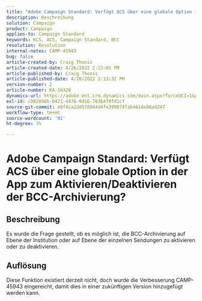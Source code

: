 ```yaml
---
title: "Adobe Campaign Standard: Verfügt ACS über eine globale Option in der App, um die BCC-Archivierung zu aktivieren/deaktivieren?"
description: Beschreibung
solution: Campaign
product: Campaign
applies-to: Campaign Standard
keywords: KCS, ACS, Campaign Standard, BCC
resolution: Resolution
internal-notes: CAMP-45943
bug: false
article-created-by: Craig Thonis
article-created-date: 4/26/2022 2:13:03 PM
article-published-by: Craig Thonis
article-published-date: 4/26/2022 2:13:32 PM
version-number: 2
article-number: KA-16328
dynamics-url: https://adobe-ent.crm.dynamics.com/main.aspx?forceUCI=1&pagetype=entityrecord&etn=knowledgearticle&id=5c2173f6-6ac5-ec11-a7b6-0022480a138b
exl-id: c082898b-8421-4476-9456-703b4f9fd1cf
source-git-commit: e8f4ca2dd578944d4fe399074fab461de88ad247
workflow-type: tm+mt
source-wordcount: '91'
ht-degree: 3%

---
```


# Adobe Campaign Standard: Verfügt ACS über eine globale Option in der App zum Aktivieren/Deaktivieren der BCC-Archivierung?

## Beschreibung


Es wurde die Frage gestellt, ob es möglich ist, die BCC-Archivierung auf Ebene der Institution oder auf Ebene der einzelnen Sendungen zu aktivieren oder zu deaktivieren.


## Auflösung


Diese Funktion existiert derzeit nicht, doch wurde die Verbesserung CAMP-45943 eingereicht, damit dies in einer zukünftigen Version hinzugefügt werden kann.
